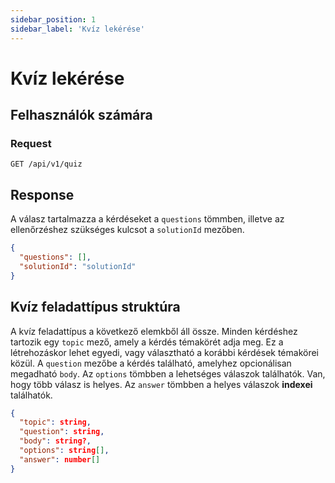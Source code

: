 ```yaml
---
sidebar_position: 1
sidebar_label: 'Kvíz lekérése'
---
```


# Kvíz lekérése

## Felhasználók számára

### Request
`GET /api/v1/quiz`

## Response
A válasz tartalmazza a kérdéseket a `questions` tömmben, illetve az ellenőrzéshez szükséges kulcsot a `solutionId` mezőben.

```json
{
  "questions": [],
  "solutionId": "solutionId"
}
```

## Kvíz feladattípus struktúra
A kvíz feladattípus a következő elemkből áll össze. Minden kérdéshez tartozik egy `topic` mező, amely a kérdés témakörét adja meg. Ez a létrehozáskor lehet egyedi, vagy választható a korábbi kérdések témakörei közül. A `question` mezőbe a kérdés található, amelyhez opcionálisan megadható `body`. Az `options` tömbben a lehetséges válaszok találhatók. Van, hogy több válasz is helyes. Az `answer` tömbben a helyes válaszok **indexei** találhatók.

```json
{
  "topic": string,
  "question": string,
  "body": string?,
  "options": string[],
  "answer": number[]
}
``` 